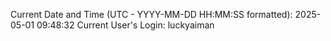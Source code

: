 Current Date and Time (UTC - YYYY-MM-DD HH:MM:SS formatted): 2025-05-01 09:48:32
Current User's Login: luckyaiman

